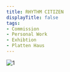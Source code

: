 ```yaml
---
title: RHYTHM CITIZEN
displayTitle: false
tags: 
- Commission
- Personal Work
- Exhibtion
- Platten Haus
---
```

![1](https://images.e-flux-systems.com/486948_a4931a9ae70a6fd738941765754f107e.jpg,1024)

